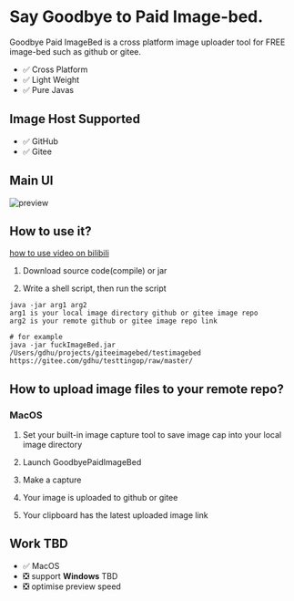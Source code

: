 
# Say Goodbye to Paid Image-bed.

Goodbye Paid ImageBed is a cross platform image uploader tool for FREE image-bed such as github or gitee.

- :white_check_mark: Cross Platform
- :white_check_mark: Light Weight
- :white_check_mark: Pure Javas

## Image Host Supported

- :white_check_mark: GitHub
- :white_check_mark: Gitee

## Main UI

![preview](https://gitee.com/gdhu/testtingop/raw/master/2019-12-24_000.jpg)

## How to use it?

[how to use video on bilibili](https://www.bilibili.com/video/av80439312/)

1. Download source code(compile) or jar

2. Write a shell script, then run the script

```shell script
java -jar arg1 arg2
arg1 is your local image directory github or gitee image repo
arg2 is your remote github or gitee image repo link

# for example
java -jar fuckImageBed.jar /Users/gdhu/projects/giteeimagebed/testimagebed https://gitee.com/gdhu/testtingop/raw/master/
```

## How to upload image files to your remote repo?

### MacOS

1. Set your built-in image capture tool to save image cap into your local image directory

2. Launch GoodbyePaidImageBed

3. Make a capture

4. Your image is uploaded to github or gitee

5. Your clipboard has the latest uploaded image link


## Work TBD

- :white_check_mark: MacOS
- :negative_squared_cross_mark: support **Windows** TBD
- :negative_squared_cross_mark: optimise preview speed



